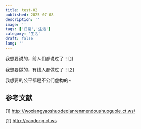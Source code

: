 ```yaml
---
title: test-02
published: 2025-07-08
description: ''
image: ''
tags: ['日常','生活']
category: '生活'
draft: false
lang: ''
---
```


我想要说的，前人们都说过了！[[1]](http://woxiangyaoshuodeqianrenmendoushuoguole.ct.ws/)

我想要做的，有钱人都做过了！[[2]](http://caodong.ct.ws)

我想要的公平都是不公们虚构的~

## 参考文献

[1] <http://woxiangyaoshuodeqianrenmendoushuoguole.ct.ws/>

[2] <http://caodong.ct.ws>
